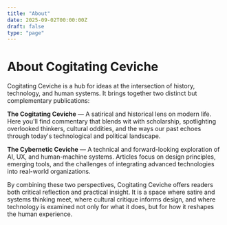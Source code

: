 ```yaml
---
title: "About"
date: 2025-09-02T00:00:00Z
draft: false
type: "page"
---
```


# About Cogitating Ceviche

Cogitating Ceviche is a hub for ideas at the intersection of history, technology, and human systems. It brings together two distinct but complementary publications:

**The Cogitating Ceviche** — A satirical and historical lens on modern life. Here you'll find commentary that blends wit with scholarship, spotlighting overlooked thinkers, cultural oddities, and the ways our past echoes through today's technological and political landscape.

**The Cybernetic Ceviche** — A technical and forward-looking exploration of AI, UX, and human-machine systems. Articles focus on design principles, emerging tools, and the challenges of integrating advanced technologies into real-world organizations.

By combining these two perspectives, Cogitating Ceviche offers readers both critical reflection and practical insight. It is a space where satire and systems thinking meet, where cultural critique informs design, and where technology is examined not only for what it does, but for how it reshapes the human experience.